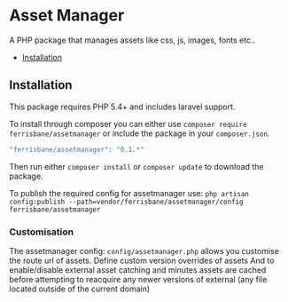 # Asset Manager

A PHP package that manages assets like css, js, images, fonts etc..


- [Installation](#installation)

## Installation
This package requires PHP 5.4+ and includes laravel support.

To install through composer you can either use `composer require ferrisbane/assetmanager` or include the package in your `composer.json`.

```php
"ferrisbane/assetmanager": "0.1.*"
```

Then run either `composer install` or `composer update` to download the package.

To publish the required config for assetmanager use:
`php artisan config:publish --path=vendor/ferrisbane/assetmanager/config ferrisbane/assetmanager`

### Customisation
The assetmanager config: `config/assetmanager.php` allows you customise the route url of assets.
Define custom version overrides of assets
And to enable/disable external asset catching and minutes assets are cached before attempting to reacquire any newer versions of external (any file located outside of the current domain)